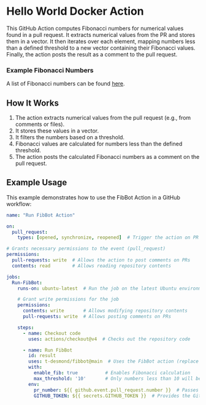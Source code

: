 # Hello World Docker Action

This GitHub Action computes Fibonacci numbers for numerical values found in a pull request. It extracts numerical values from the PR and stores them in a vector. It then iterates over each element, mapping numbers less than a defined threshold to a new vector containing their Fibonacci values. Finally, the action posts the result as a comment to the pull request.

### Example Fibonacci Numbers

A list of Fibonacci numbers can be found [here](https://planetmath.org/listoffibonaccinumbers).

## How It Works

1. The action extracts numerical values from the pull request (e.g., from comments or files).
2. It stores these values in a vector.
3. It filters the numbers based on a threshold.
4. Fibonacci values are calculated for numbers less than the defined threshold.
5. The action posts the calculated Fibonacci numbers as a comment on the pull request.

## Example Usage

This example demonstrates how to use the FibBot Action in a GitHub workflow:

```yaml
name: "Run FibBot Action"

on:
  pull_request:
    types: [opened, synchronize, reopened]  # Trigger the action on PR events

# Grants necessary permissions to the event (pull_request)
permissions:
  pull-requests: write  # Allows the action to post comments on PRs
  contents: read        # Allows reading repository contents

jobs:
  Run-FibBot:
    runs-on: ubuntu-latest  # Run the job on the latest Ubuntu environment

    # Grant write permissions for the job
    permissions:
      contents: write       # Allows modifying repository contents
      pull-requests: write  # Allows posting comments on PRs

    steps:
      - name: Checkout code
        uses: actions/checkout@v4  # Checks out the repository code

      - name: Run FibBot
        id: result
        uses: t-desmond/fibbot@main  # Uses the FibBot action (replace with the correct version/tag)
        with:
          enable_fib: true          # Enables Fibonacci calculation
          max_threshold: '10'       # Only numbers less than 10 will be processed
        env:
          pr_number: ${{ github.event.pull_request.number }}  # Passes the PR number as an environment variable
          GITHUB_TOKEN: ${{ secrets.GITHUB_TOKEN }}  # Provides the GitHub token to post comments
```

